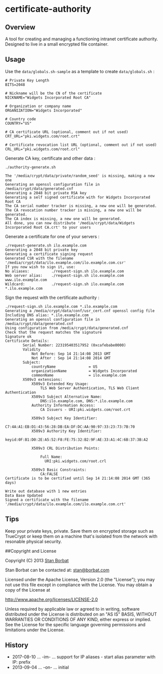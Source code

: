 certificate-authority
=====================

## Overview

A tool for creating and managing a functioning intranet certificate authority.
Designed to live in a small encrypted file container.

## Usage

Use the `data/globals.sh-sample` as a template to create `data/globals.sh` :

    # Private Key Length
    BITS=2048

    # Nickname will be the CN of the certificate
    NICKNAME="Widgets Incorporated Root CA"

    # Organization or company name
    ORGANIZATION="Widgets Incorporated"

    # Country code
    COUNTRY="US"

    # CA certificate URL (optional, comment out if not used)
    CRT_URL="pki.widgets.com/root.crt"

    # Certificate revocation list URL (optional, comment out if not used)
    CRL_URL="pki.widgets.com/root.crl"

Generate CA key, certificate and other data :

    ./authority-generate.sh

    The '/media/crypt/data/private/random_seed' is missing, making a new one
    Generating an openssl configuration file in /media/crypt/data/generated.cnf
    Generating a 2048 bit private RSA key
    Generating a self signed certificate with for Widgets Incorporated Root CA
    The CA serial number tracker is missing, a new one will be generated.
    The CA revocation number tracker is missing, a new one will be generated.
    The CA index is missing, a new one will be generated.
    All done, you can now distribute '/media/crypt/data/Widgets Incorporated Root CA.crt' to your users

Generate a certificate for one of your servers :

    ./request-generate.sh ilo.example.com
    Generating a 2048 bit private key
    Generating a certificate signing request
    Generated CSR with the filename '/media/crypt/data/ilo.example.com/ilo.example.com.csr'
    If you now wish to sign it, use:
    No aliases:          ./request-sign.sh ilo.example.com
    Web server alias:    ./request-sign.sh ilo.example.com www.ilo.example.com
    Wildcard:            ./request-sign.sh ilo.example.com *.ilo.example.com

Sign the request with the certificate authority :


    ./request-sign.sh ilo.example.com *.ilo.example.com
    Generating a /media/crypt/data/conf/usr_cert.cnf openssl config file
    Including DNS alias: *.ilo.example.com
    Generating an openssl configuration file in /media/crypt/data/generated.cnf
    Using configuration from /media/crypt/data/generated.cnf
    Check that the request matches the signature
    Signature ok
    Certificate Details:
            Serial Number: 223195403517952 (0xcafebabe0000)
            Validity
                Not Before: Sep 14 21:14:08 2013 GMT
                Not After : Sep 14 21:14:08 2014 GMT
            Subject:
                countryName               = US
                organizationName          = Widgets Incorporated
                commonName                = ilo.example.com
            X509v3 extensions:
                X509v3 Extended Key Usage: 
                    TLS Web Server Authentication, TLS Web Client Authentication
                X509v3 Subject Alternative Name: 
                    DNS:ilo.example.com, DNS:*.ilo.example.com
                Authority Information Access: 
                    CA Issuers - URI:pki.widgets.com/root.crt
    
                X509v3 Subject Key Identifier: 
                    C7:4A:A1:EB:D1:43:56:28:DB:EA:DF:DC:AA:90:97:33:23:73:7B:70
                X509v3 Authority Key Identifier: 
                    keyid:0F:B1:D0:2E:A5:52:F8:FE:75:32:B2:9F:AE:33:A1:4C:6B:37:3B:A2
    
                X509v3 CRL Distribution Points: 
    
                    Full Name:
                      URI:pki.widgets.com/root.crl
    
                X509v3 Basic Constraints: 
                    CA:FALSE
    Certificate is to be certified until Sep 14 21:14:08 2014 GMT (365 days)

    Write out database with 1 new entries
    Data Base Updated
    Signed a certificate with the filename '/media/crypt/data/ilo.example.com/ilo.example.com.crt'

## Tips

Keep your private keys, private. Save them on encrypted storage such as TrueCrypt or keep them
on a machine that's isolated from the network with resonable physical security.

##Copyright and License

Copyright (C) 2013 [Stan Borbat](http://stan.borbat.com)

Stan Borbat can be contacted at: stan@borbat.com

Licensed under the Apache License, Version 2.0 (the "License");
you may not use this file except in compliance with the License.
You may obtain a copy of the License at

  http://www.apache.org/licenses/LICENSE-2.0

Unless required by applicable law or agreed to in writing, software
distributed under the License is distributed on an "AS IS" BASIS,
WITHOUT WARRANTIES OR CONDITIONS OF ANY KIND, either express or implied.
See the License for the specific language governing permissions and
limitations under the License.

## History
* 2017-08-10 ... -im- ... support for IP aliases - start alias parameter with IP: prefix
* 2013-09-04 ... -on- ... initial
